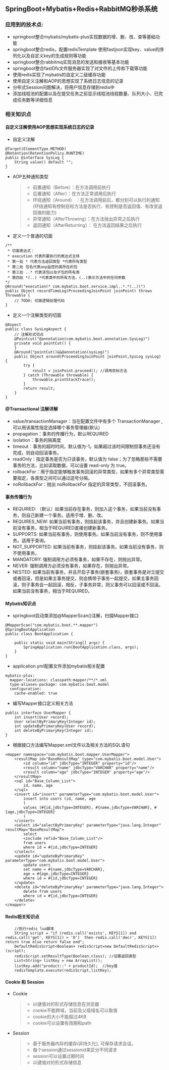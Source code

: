 ## SpringBoot+Mybatis+Redis+RabbitMQ秒杀系统
### 应用到的技术点:
- springboot整合mybatis/mybatis-plus实现数据的增、删、改、查等基础功能
- springboot整合redis，配置redisTemplate 使用fastjson实现key、value的序列化以及自定义key的生成规则等功能
- springboot整合rabbitmq实现消息的发送和接收等基本功能
- springboot整合fastDfs文件服务器实现了对文件的上传和下载等功能
- 使用redis实现了mybatis的自定义二级缓存功能
- 使用自定义注解和AOP的思想实现了系统日志信息的记录
- 分布式Session问题解决，将用户信息存储到redis中
- 添加线程池的配置以及在提交任务之前显示线程池线程数量、队列大小、已完成任务数等详细信息

### 相关知识点
#### 自定义注解使用AOP思想实现系统日志的记录
- 自定义注解
```
@Target(ElementType.METHOD)
@Retention(RetentionPolicy.RUNTIME)
public @interface SysLog {
    String value() default "";
}
```
- AOP五种通知类型
  > - 前置通知（Before）：在方法调用前执行
  > - 后置通知（After）：在方法正常调用后执行
  > - 环绕通知（Around） ：在方法调用前后，都分别可以执行的通知(环绕通知有控制目标方法是否执行、有控制是否返回值、有改变返回值的能力)
  > - 异常通知（AfterThrowing）：在方法抛出异常之后执行
  > - 返回通知（AfterReturning）： 在方法返回结果之后执行

- 定义一个普通的切面   
```
/**
 * 切面表达式：
 * execution 代表所要执行的表达式主体
 * 第一处 * 代表方法返回类型 *代表所有类型
 * 第二处 包名代表aop监控的类所在的包
 * 第三处 ..* 代表该包以及子包的所有类
 * 第四处 *(..) *代表类中的所有方法，(..)表示方法中的任何参数
*/
@Around("execution(* com.mybatis.boot.service.impl..*.*(..))")
public Object recordTimeLog(ProceedingJoinPoint joinPoint) throws Throwable {
    // TODO: 切面逻辑处理代码
}
```
- 定义一个注解类型的切面
```
@Aspect 
public class SysLogAspect {
    // 注解形式切点
    @Pointcut("@annotation(com.mybatis.boot.annotation.SysLog)")
    private void pointCut() {
    }
    @Around("pointCut()&&@annotation(sysLog)")
    public Object around(ProceedingJoinPoint joinPoint,SysLog sysLog) {
        try {
            result = joinPoint.proceed(); //调用目标方法
        } catch (Throwable throwable) {
            throwable.printStackTrace();
        }
        return result;
    }
}

```
#### @Transactional 注解详解
- value/transactionManager：当在配置文件中有多个 TransactionManager , 可以用该属性指定选择哪个事务管理器(默认)
- propagation：事务的传播行为，默认REQUIRED
- isolation：事务的隔离度
- timeout：事务的超时时间，默认值为-1。如果超过该时间限制但事务还没有完成，则自动回滚事务。
- readOnly：指定事务是否为只读事务，默认值为 false；为了忽略那些不需要事务的方法，比如读取数据，可以设置 read-only 为 true。
- rollbackFor：用于指定能够触发事务回滚的异常类型，如果有多个异常类型需要指定，各类型之间可以通过逗号分隔。
- noRollbackFor：抛出 noRollbackFor 指定的异常类型，不回滚事务。

#### 事务传播行为
- REQUIRED: （默认）如果当前存在事务，则加入这个事务，如果当前没有事务，则自己新建一个事务。适用于增、删、改。
- REQUIRES_NEW: 如果当前有事务，则挂起该事务，并且创建新事务。如果当前没有事务，相当于REQUIRED直接创建新事务。 
- SUPPORTS: 如果当前有事务，则使用事务。如果当前没有事务，则不使用事务。适用于查询。
- NOT_SUPPORTED: 如果当前有事务，则挂起该事务。如果当前没有事务，则不使用事务。
- MANDATORY: 强制调用方必须有事务，如果不存在，则抛出异常。
- NEVER: 强制调用方必须没有事务，如果存在，则抛出异常。
- NESTED: 如果当前有事务，并且开启子事务(嵌套事务)，嵌套事务是对立提交或者回滚，但是如果主事务提交，则会携带子事务一起提交，如果主事务回滚，则子事务会一起回滚，相反，子事务异常，则父事务可以回滚或不回滚。如果当前没有事务，相当于REQUIRED。
 
#### Mybatis知识点
- springboot启动类添加@MapperScan()注解，扫描Mapper接口
```
@MapperScan("com.mybatis.boot.**.mapper")
@SpringBootApplication
public class BootApplication {

    public static void main(String[] args) {
        SpringApplication.run(BootApplication.class, args);
    }
}
 ```
- application.yml配置文件添加mybatis相关配置  
```
mybatis-plus:
  mapper-locations: classpath:mapper/**/*.xml
  type-aliases-package: com.mybatis.boot.model
  configuration:
    cache-enabled: true
 ```
- 编写Mapper接口定义相关方法
```
public interface UserMapper {
    int insert(User record);
    User selectByPrimaryKey(Integer id);
    int updateByPrimaryKey(User record);
    int deleteByPrimaryKey(Integer id);
}
 ```
- 根据接口方法编写Mapper.xml文件以及相关方法的SQL语句
```
<mapper namespace="com.mybatis.boot.mapper.UserMapper">
    <resultMap id="BaseResultMap" type="com.mybatis.boot.model.User">
        <id column="id" jdbcType="INTEGER" property="id"/>
        <result column="name" jdbcType="VARCHAR" property="name"/>
        <result column="age" jdbcType="INTEGER" property="age"/>
    </resultMap>
    <sql id="Base_Column_List">
        id, name, age
    </sql>
    <insert id="insert" parameterType="com.mybatis.boot.model.User">
        insert into users (id, name, age
        )
        values (#{id,jdbcType=INTEGER}, #{name,jdbcType=VARCHAR}, #{age,jdbcType=INTEGER}
        )
    </insert>
    <select id="selectByPrimaryKey" parameterType="java.lang.Integer" resultMap="BaseResultMap">
        select
        <include refid="Base_Column_List"/>
        from users
        where id = #{id,jdbcType=INTEGER}
    </select>
    <update id="updateByPrimaryKey" parameterType="com.mybatis.boot.model.User">
        update users
        set name = #{name,jdbcType=VARCHAR},
        age = #{age,jdbcType=INTEGER}
        where id = #{id,jdbcType=INTEGER}
    </update>
    <delete id="deleteByPrimaryKey" parameterType="java.lang.Integer">
        delete from users
        where id = #{id,jdbcType=INTEGER}
    </delete>
</mapper>
 ```
#### Redis相关知识点
```
    //执行redis lua脚本
    String script = "if (redis.call('exists', KEYS[1]) and redis.call('get', KEYS[1]) > '0')  then redis.call('decr', KEYS[1])  return true else return false end";
    DefaultRedisScript<Boolean> redisScript=new DefaultRedisScript<>(script);
    redisScript.setResultType(Boolean.class); //设置返回类型
    List<String> listKey = new ArrayList();
    listKey.add("product::" + productId);  //key值
    redisTemplate.execute(redisScript,listKey);
```

#### Cookie 和 Session
- Cookie
    > - 以键值对的形式存储信息在浏览器
    > - cookie不能跨域，当前及父级域名可以取值
    > - cookie的大小不能超过4KB
    > - cookie可以设置有效期和path
- Session
    > - 基于服务器内存的缓存(非持久化), 可保存请求会话。
    > - 每个session通过sessionid来区分不同请求
    > - session可以设置过期时间
    > - 以键值对的形式存储信息



